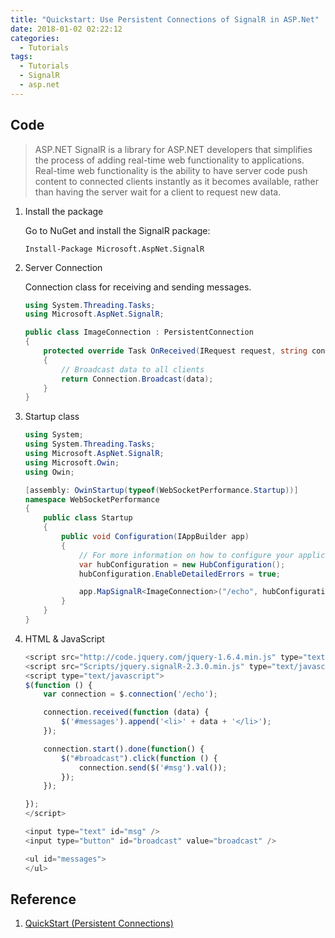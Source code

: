 ```yaml
---
title: "Quickstart: Use Persistent Connections of SignalR in ASP.Net"
date: 2018-01-02 02:22:12
categories:
  - Tutorials
tags:
  - Tutorials
  - SignalR
  - asp.net
---
```


## Code 

> ASP.NET SignalR is a library for ASP.NET developers that simplifies the process of adding real-time web functionality to applications. Real-time web functionality is the ability to have server code push content to connected clients instantly as it becomes available, rather than having the server wait for a client to request new data.

1. Install the package

    Go to NuGet and install the SignalR package:

    ```
    Install-Package Microsoft.AspNet.SignalR
    ```

2. Server Connection

    Connection class for receiving and sending messages.
    
    ```cs
    using System.Threading.Tasks;
    using Microsoft.AspNet.SignalR;

    public class ImageConnection : PersistentConnection
    {
        protected override Task OnReceived(IRequest request, string connectionId, string data)
        {
            // Broadcast data to all clients
            return Connection.Broadcast(data);
        }
    }
    ```
    
3. Startup class

    ```cs
    using System;
    using System.Threading.Tasks;
    using Microsoft.AspNet.SignalR;
    using Microsoft.Owin;
    using Owin;

    [assembly: OwinStartup(typeof(WebSocketPerformance.Startup))]
    namespace WebSocketPerformance
    {
        public class Startup
        {
            public void Configuration(IAppBuilder app)
            {
                // For more information on how to configure your application, visit https://go.microsoft.com/fwlink/?LinkID=316888
                var hubConfiguration = new HubConfiguration();
                hubConfiguration.EnableDetailedErrors = true;

                app.MapSignalR<ImageConnection>("/echo", hubConfiguration);
            }
        }
    }
    ```
    
4. HTML & JavaScript

    ```javascript
    <script src="http://code.jquery.com/jquery-1.6.4.min.js" type="text/javascript"></script>
    <script src="Scripts/jquery.signalR-2.3.0.min.js" type="text/javascript"></script>
    <script type="text/javascript">
    $(function () {
        var connection = $.connection('/echo');

        connection.received(function (data) {
            $('#messages').append('<li>' + data + '</li>');
        });

        connection.start().done(function() { 
            $("#broadcast").click(function () {
                connection.send($('#msg').val());
            });
        });

    });
    </script>

    <input type="text" id="msg" />
    <input type="button" id="broadcast" value="broadcast" />

    <ul id="messages">
    </ul>
    ```
    
    
## Reference
1. [QuickStart (Persistent Connections)](https://github.com/SignalR/SignalR/wiki/QuickStart-Persistent-Connections)
